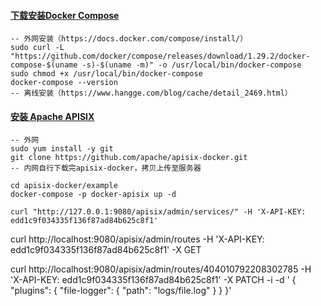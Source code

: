 #### [下载安装Docker Compose](https://docs.docker.com/compose/install/)
```
-- 外网安装（https://docs.docker.com/compose/install/）
sudo curl -L "https://github.com/docker/compose/releases/download/1.29.2/docker-compose-$(uname -s)-$(uname -m)" -o /usr/local/bin/docker-compose
sudo chmod +x /usr/local/bin/docker-compose
docker-compose --version
-- 离线安装（https://www.hangge.com/blog/cache/detail_2469.html）
```

#### [安装 Apache APISIX](https://apisix.apache.org/zh/docs/apisix/getting-started)
```
-- 外网
sudo yum install -y git
git clone https://github.com/apache/apisix-docker.git
-- 内网自行下载完apisix-docker，拷贝上传至服务器

cd apisix-docker/example
docker-compose -p docker-apisix up -d

curl "http://127.0.0.1:9080/apisix/admin/services/" -H 'X-API-KEY: edd1c9f034335f136f87ad84b625c8f1'
```

curl http://localhost:9080/apisix/admin/routes -H 'X-API-KEY: edd1c9f034335f136f87ad84b625c8f1' -X GET

curl http://localhost:9080/apisix/admin/routes/404010792208302785 -H 'X-API-KEY: edd1c9f034335f136f87ad84b625c8f1' -X PATCH -i -d '
{
    "plugins":
    {
        "file-logger":
        {
            "path": "logs/file.log"
        }
    }
}'